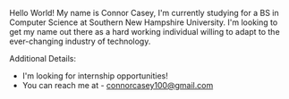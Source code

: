 Hello World!
My name is Connor Casey, I'm currently studying for a BS in Computer Science at Southern New Hampshire University.
I'm looking to get my name out there as a hard working individual willing to adapt to the ever-changing industry of technology.

Additional Details: 
  - I'm looking for internship opportunities!
  - You can reach me at - connorcasey100@gmail.com
